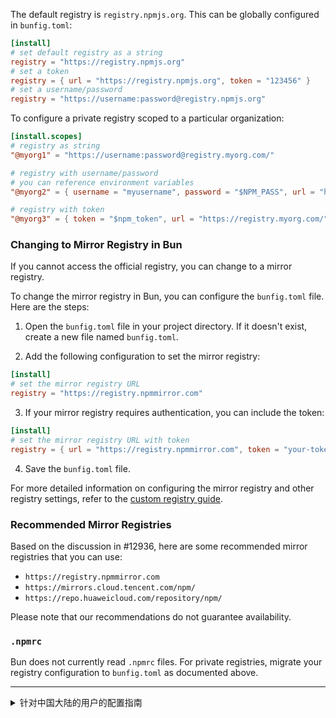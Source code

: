 The default registry is `registry.npmjs.org`. This can be globally configured in `bunfig.toml`:

```toml
[install]
# set default registry as a string
registry = "https://registry.npmjs.org"
# set a token
registry = { url = "https://registry.npmjs.org", token = "123456" }
# set a username/password
registry = "https://username:password@registry.npmjs.org"
```

To configure a private registry scoped to a particular organization:

```toml
[install.scopes]
# registry as string
"@myorg1" = "https://username:password@registry.myorg.com/"

# registry with username/password
# you can reference environment variables
"@myorg2" = { username = "myusername", password = "$NPM_PASS", url = "https://registry.myorg.com/" }

# registry with token
"@myorg3" = { token = "$npm_token", url = "https://registry.myorg.com/" }
```

### Changing to Mirror Registry in Bun

If you cannot access the official registry, you can change to a mirror registry. 

To change the mirror registry in Bun, you can configure the `bunfig.toml` file. Here are the steps:

1. Open the `bunfig.toml` file in your project directory. If it doesn't exist, create a new file named `bunfig.toml`.

2. Add the following configuration to set the mirror registry:

```toml
[install]
# set the mirror registry URL
registry = "https://registry.npmmirror.com"
```

3. If your mirror registry requires authentication, you can include the token:

```toml
[install]
# set the mirror registry URL with token
registry = { url = "https://registry.npmmirror.com", token = "your-token" }
```

4. Save the `bunfig.toml` file.

For more detailed information on configuring the mirror registry and other registry settings, refer to the [custom registry guide](../guides/install/custom-registry.md).

### Recommended Mirror Registries

Based on the discussion in #12936, here are some recommended mirror registries that you can use:

- `https://registry.npmmirror.com`
- `https://mirrors.cloud.tencent.com/npm/`
- `https://repo.huaweicloud.com/repository/npm/`

Please note that our recommendations do not guarantee availability.

### `.npmrc`

Bun does not currently read `.npmrc` files. For private registries, migrate your registry configuration to `bunfig.toml` as documented above.

---

<details>

<summary>
针对中国大陆的用户的配置指南
</summary>

由于中国特定的网络审查环境，npm 官方的注册表可能无法正常使用。以下是配置文档

### 更换镜像源

要在 Bun 中更换镜像源，可以配置 `bunfig.toml` 文件。以下是步骤：

1. 打开项目目录中的 `bunfig.toml` 文件。如果文件不存在，请创建一个名为 `bunfig.toml` 的新文件。

2. 添加以下配置以设置镜像源 URL：

```toml
[install]
# 设置镜像源 URL
registry = "https://registry.npmmirror.com"
```

3. 如果您的镜像源需要身份验证，可以包含令牌：

```toml
[install]
# 设置带有令牌的镜像源 URL
registry = { url = "https://registry.npmmirror.com", token = "your-token" }
```

4. 保存 `bunfig.toml` 文件。

有关配置镜像源和其他注册表设置的详细信息，请参阅[自定义注册表指南](../guides/install/custom-registry.md)。

### 推荐的镜像源

根据 #12936 中的讨论，以下是一些推荐的镜像源：

- `https://registry.npmmirror.com`
- `https://mirrors.cloud.tencent.com/npm/`
- `https://repo.huaweicloud.com/repository/npm/`

请注意，我们的推荐不保证可用性。

</details>
